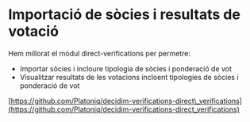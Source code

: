 # Importació de sòcies i resultats de votació

Hem millorat el mòdul direct-verifications per permetre:

* Importar sòcies i incloure tipologia de sòcies i ponderació de vot
* Visualitzar resultats de les votacions incloent tipologies de sòcies i ponderació de vot

[https://github.com/Platoniq/decidim-verifications-direct\_verifications](https://github.com/Platoniq/decidim-verifications-direct_verifications)



